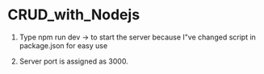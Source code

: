 # CRUD_with_Nodejs

1. Type npm run dev -> to start the server because I"ve changed script in package.json for easy use

2. Server port is assigned as 3000.
